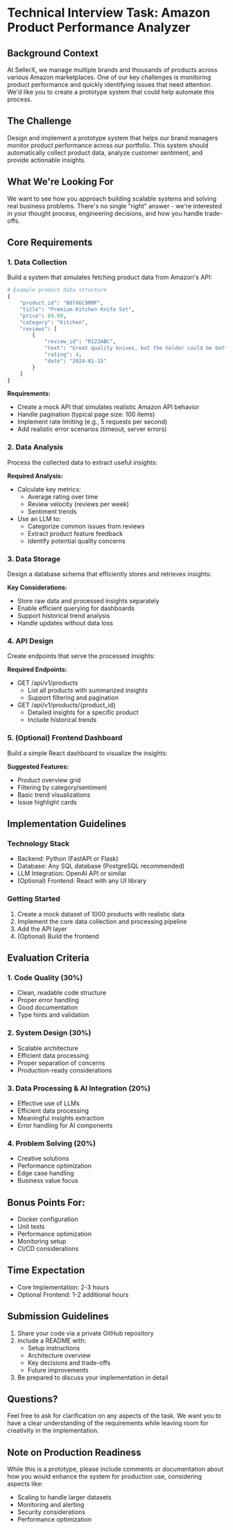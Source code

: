 # Technical Interview Task: Amazon Product Performance Analyzer

## Background Context
At SellerX, we manage multiple brands and thousands of products across various Amazon marketplaces. One of our key challenges is monitoring product performance and quickly identifying issues that need attention. We'd like you to create a prototype system that could help automate this process.

## The Challenge
Design and implement a prototype system that helps our brand managers monitor product performance across our portfolio. This system should automatically collect product data, analyze customer sentiment, and provide actionable insights.

## What We're Looking For
We want to see how you approach building scalable systems and solving real business problems. There's no single "right" answer - we're interested in your thought process, engineering decisions, and how you handle trade-offs.

## Core Requirements

### 1. Data Collection
Build a system that simulates fetching product data from Amazon's API:

```python
# Example product data structure
{
    "product_id": "B07X6C9RMF",
    "title": "Premium Kitchen Knife Set",
    "price": 89.99,
    "category": "Kitchen",
    "reviews": [
        {
            "review_id": "R123ABC",
            "text": "Great quality knives, but the holder could be better",
            "rating": 4,
            "date": "2024-01-15"
        }
    ]
}
```

**Requirements:**
- Create a mock API that simulates realistic Amazon API behavior
- Handle pagination (typical page size: 100 items)
- Implement rate limiting (e.g., 5 requests per second)
- Add realistic error scenarios (timeout, server errors)

### 2. Data Analysis
Process the collected data to extract useful insights:

**Required Analysis:**
- Calculate key metrics:
  - Average rating over time
  - Review velocity (reviews per week)
  - Sentiment trends
- Use an LLM to:
  - Categorize common issues from reviews
  - Extract product feature feedback
  - Identify potential quality concerns

### 3. Data Storage
Design a database schema that efficiently stores and retrieves insights:

**Key Considerations:**
- Store raw data and processed insights separately
- Enable efficient querying for dashboards
- Support historical trend analysis
- Handle updates without data loss

### 4. API Design
Create endpoints that serve the processed insights:

**Required Endpoints:**
- GET /api/v1/products
  - List all products with summarized insights
  - Support filtering and pagination
- GET /api/v1/products/{product_id}
  - Detailed insights for a specific product
  - Include historical trends

### 5. (Optional) Frontend Dashboard
Build a simple React dashboard to visualize the insights:

**Suggested Features:**
- Product overview grid
- Filtering by category/sentiment
- Basic trend visualizations
- Issue highlight cards

## Implementation Guidelines

### Technology Stack
- Backend: Python (FastAPI or Flask)
- Database: Any SQL database (PostgreSQL recommended)
- LLM Integration: OpenAI API or similar
- (Optional) Frontend: React with any UI library

### Getting Started
1. Create a mock dataset of 1000 products with realistic data
2. Implement the core data collection and processing pipeline
3. Add the API layer
4. (Optional) Build the frontend

## Evaluation Criteria

### 1. Code Quality (30%)
- Clean, readable code structure
- Proper error handling
- Good documentation
- Type hints and validation

### 2. System Design (30%)
- Scalable architecture
- Efficient data processing
- Proper separation of concerns
- Production-ready considerations

### 3. Data Processing & AI Integration (20%)
- Effective use of LLMs
- Efficient data processing
- Meaningful insights extraction
- Error handling for AI components

### 4. Problem Solving (20%)
- Creative solutions
- Performance optimization
- Edge case handling
- Business value focus

## Bonus Points For:
- Docker configuration
- Unit tests
- Performance optimization
- Monitoring setup
- CI/CD considerations

## Time Expectation
- Core Implementation: 2-3 hours
- Optional Frontend: 1-2 additional hours

## Submission Guidelines
1. Share your code via a private GitHub repository
2. Include a README with:
   - Setup instructions
   - Architecture overview
   - Key decisions and trade-offs
   - Future improvements
3. Be prepared to discuss your implementation in detail

## Questions?
Feel free to ask for clarification on any aspects of the task. We want you to have a clear understanding of the requirements while leaving room for creativity in the implementation.

## Note on Production Readiness
While this is a prototype, please include comments or documentation about how you would enhance the system for production use, considering aspects like:
- Scaling to handle larger datasets
- Monitoring and alerting
- Security considerations
- Performance optimization

